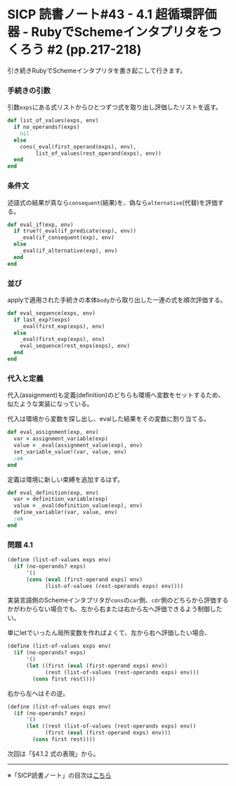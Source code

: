 SICP 読書ノート#43 - 4.1 超循環評価器 - RubyでSchemeインタプリタをつくろう #2 (pp.217-218)
======================================

引き続きRubyでSchemeインタプリタを書き起こして行きます。


### 手続きの引数

引数```exps```にある式リストからひとつずつ式を取り出し評価したリストを返す。

```ruby
def list_of_values(exps, env)
  if no_operands?(exps)
    nil
  else
    cons(_eval(first_operand(exps), env),
         list_of_values(rest_operand(exps), env))
  end
end
```

### 条件文

述語式の結果が真なら```consequent```(結果)を、偽なら```alternative```(代替)を評価する。

```ruby
def eval_if(exp, env)
  if true?(_eval(if_predicate(exp), env))
    _eval(if_consequent(exp), env)
  else
    _eval(if_alternative(exp), env)
  end
end
```

### 並び

applyで適用された手続きの本体```body```から取り出した一連の式を順次評価する。

```ruby
def eval_sequence(exps, env)
  if last_exp?(exps)
    _eval(first_exp(exps), env)
  else
    _eval(first_exp(exps), env)
    eval_sequence(rest_exps(exps), env)
  end
end
```

### 代入と定義

代入(assignment)も定義(definition)のどちらも環境へ変数をセットするため、似たような実装になっている。

代入は環境から変数を探し出し、evalした結果をその変数に割り当てる。

```ruby
def eval_assignment(exp, env)
  var = assignment_variable(exp)
  value = _eval(assignment_value(exp), env)
  set_variable_value!(var, value, env)
  :ok
end
```

定義は環境に新しい束縛を追加するはず。

```ruby
def eval_definition(exp, env)
  var = definition_variable(exp)
  value = _eval(definition_value(exp), env)
  define_variable!(var, value, env)
  :ok
end
```

### 問題 4.1

```scheme
(define (list-of-values exps env)
  (if (no-operands? exps)
      '()
      (cons (eval (first-operand exps) env)
            (list-of-values (rest-operands exps) env))))
```

実装言語側のSchemeインタプリタが```cons```の```car```側、```cdr```側のどちらから評価するかがわからない場合でも、左から右または右から左へ評価できるよう制御したい。

単にletでいったん局所変数を作ればよくて、左から右へ評価したい場合、

```scheme
(define (list-of-values exps env)
  (if (no-operands? exps)
      '()
	  (let ((first (eval (first-operand exps) env))
			(rest (list-of-values (rest-operands exps) env)))
		(cons first rest))))
```

右から左へはその逆。

```scheme
(define (list-of-values exps env)
  (if (no-operands? exps)
      '()
	  (let ((rest (list-of-values (rest-operands exps) env))
			(first (eval (first-operand exps) env)))
		(cons first rest))))
```


次回は「§4.1.2 式の表現」から。

--------------------------------

※「SICP読書ノート」の目次は[こちら](/entry/sicp/index)


<script type="text/x-mathjax-config">
  MathJax.Hub.Config({ tex2jax: { inlineMath: [['$','$'], ["\\(","\\)"]] } });
</script>
<script type="text/javascript"
  src="http://cdn.mathjax.org/mathjax/latest/MathJax.js?config=TeX-AMS_HTML">
</script>
<meta http-equiv="X-UA-Compatible" CONTENT="IE=EmulateIE7" />
